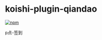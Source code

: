 # koishi-plugin-qiandao

[![npm](https://img.shields.io/npm/v/koishi-plugin-qiandao?style=flat-square)](https://www.npmjs.com/package/koishi-plugin-qiandao)

p点-签到
